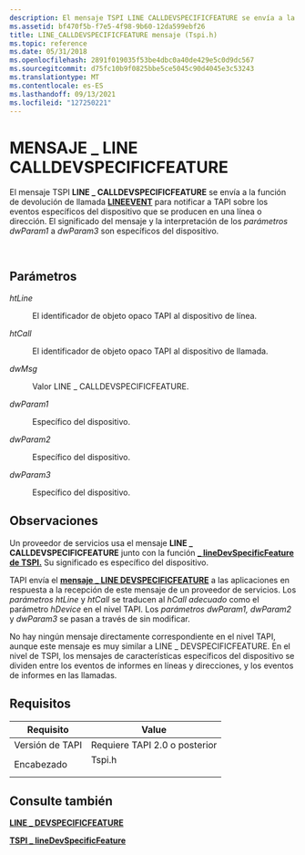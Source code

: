 ```yaml
---
description: El mensaje TSPI LINE CALLDEVSPECIFICFEATURE se envía a la función de devolución de llamada LINEEVENT para notificar a TAPI sobre los eventos específicos del dispositivo que se producen en una línea \_ o dirección.
ms.assetid: bf470f5b-f7e5-4f98-9b60-12da599ebf26
title: LINE_CALLDEVSPECIFICFEATURE mensaje (Tspi.h)
ms.topic: reference
ms.date: 05/31/2018
ms.openlocfilehash: 2891f019035f53be4dbc0a40de429e5c0d9dc567
ms.sourcegitcommit: d75fc10b9f0825bbe5ce5045c90d4045e3c53243
ms.translationtype: MT
ms.contentlocale: es-ES
ms.lasthandoff: 09/13/2021
ms.locfileid: "127250221"
---
```

# <a name="line_calldevspecificfeature-message"></a>MENSAJE \_ LINE CALLDEVSPECIFICFEATURE

El mensaje TSPI **LINE \_ CALLDEVSPECIFICFEATURE** se envía a la función de devolución de llamada [**LINEEVENT**](/windows/win32/api/tspi/nc-tspi-lineevent) para notificar a TAPI sobre los eventos específicos del dispositivo que se producen en una línea o dirección. El significado del mensaje y la interpretación de los *parámetros dwParam1* a *dwParam3* son específicos del dispositivo.


```C++
            
```



## <a name="parameters"></a>Parámetros

<dl> <dt>

*htLine* 
</dt> <dd>

El identificador de objeto opaco TAPI al dispositivo de línea.

</dd> <dt>

*htCall* 
</dt> <dd>

El identificador de objeto opaco TAPI al dispositivo de llamada.

</dd> <dt>

*dwMsg* 
</dt> <dd>

Valor LINE \_ CALLDEVSPECIFICFEATURE.

</dd> <dt>

*dwParam1* 
</dt> <dd>

Específico del dispositivo.

</dd> <dt>

*dwParam2* 
</dt> <dd>

Específico del dispositivo.

</dd> <dt>

*dwParam3* 
</dt> <dd>

Específico del dispositivo.

</dd> </dl>

## <a name="remarks"></a>Observaciones

Un proveedor de servicios usa el mensaje **LINE \_ CALLDEVSPECIFICFEATURE** junto con la función [**\_ lineDevSpecificFeature de TSPI.**](/windows/win32/api/tspi/nf-tspi-tspi_linedevspecificfeature) Su significado es específico del dispositivo.

TAPI envía el [**mensaje \_ LINE DEVSPECIFICFEATURE**](/previous-versions/windows/desktop/legacy/ms725227(v=vs.85)) a las aplicaciones en respuesta a la recepción de este mensaje de un proveedor de servicios. Los *parámetros htLine* y *htCall* se traducen al *hCall adecuado* como el parámetro *hDevice* en el nivel TAPI. Los *parámetros dwParam1,* *dwParam2* y *dwParam3* se pasan a través de sin modificar.

No hay ningún mensaje directamente correspondiente en el nivel TAPI, aunque este mensaje es muy similar a LINE \_ DEVSPECIFICFEATURE. En el nivel de TSPI, los mensajes de características específicos del dispositivo se dividen entre los eventos de informes en líneas y direcciones, y los eventos de informes en las llamadas.

## <a name="requirements"></a>Requisitos



| Requisito | Value |
|-------------------------|-----------------------------------------------------------------------------------|
| Versión de TAPI<br/> | Requiere TAPI 2.0 o posterior<br/>                                             |
| Encabezado<br/>       | <dl> <dt>Tspi.h</dt> </dl> |



## <a name="see-also"></a>Consulte también

<dl> <dt>

[**LINE \_ DEVSPECIFICFEATURE**](/previous-versions/windows/desktop/legacy/ms725227(v=vs.85))
</dt> <dt>

[**TSPI \_ lineDevSpecificFeature**](/windows/win32/api/tspi/nf-tspi-tspi_linedevspecificfeature)
</dt> </dl>

 

